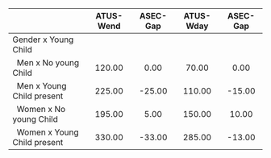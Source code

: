 
|                      |    ATUS-Wend |     ASEC-Gap |    ATUS-Wday |     ASEC-Gap |
| -------------------- | :----------: | :----------: | :----------: | :----------: |
| Gender x Young Child |              |              |              |              |
| &nbsp;&nbsp;Men x No young Child |       120.00 |         0.00 |        70.00 |         0.00 |
| &nbsp;&nbsp;Men x Young Child present |       225.00 |       -25.00 |       110.00 |       -15.00 |
| &nbsp;&nbsp;Women x No young Child |       195.00 |         5.00 |       150.00 |        10.00 |
| &nbsp;&nbsp;Women x Young Child present |       330.00 |       -33.00 |       285.00 |       -13.00 |

